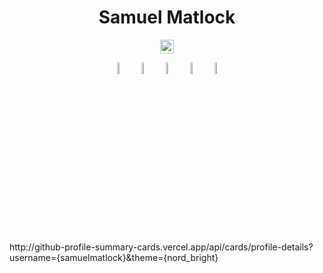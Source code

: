 <div align="center"><h1><b>Samuel Matlock</b></h1>

<img height=22px src="https://komarev.com/ghpvc/?username=samuelmatlock&label=Profile%20views&color=0e75b6&style=flat" alt="samuelmatlock"/>

<p align="center">
  <a href="http://samuelmatlock.com"><img width="7%" src="https://img.icons8.com/fluent/96/000000/domain.png" alt="website"/></a>
  <a href="https://twitter.com/samuelmatlock"><img width="7%" src="https://img.icons8.com/color/96/000000/twitter-squared.png" alt="twitter"/></a>
  <a href="https://www.linkedin.com/in/samuelmatlock"><img width="7%" src="https://img.icons8.com/color/96/000000/linkedin.png" alt="linkedin"/></a>
  <a href="https://www.github.com/samuelmatlock"><img width="7%" src="https://img.icons8.com/color/96/000000/github.png" alt="github"/></a>
  <a href="http://samuelmatlock.com"><img width="7%" src="https://img.icons8.com/color/00/0C0C0C/resume.png" alt="resume"/></a>
</div>
http://github-profile-summary-cards.vercel.app/api/cards/profile-details?username={samuelmatlock}&theme={nord_bright}
